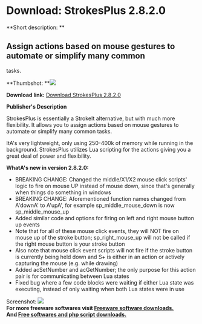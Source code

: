 # Download: StrokesPlus 2.8.2.0

**Short description: **

## Assign actions based on mouse gestures to automate or simplify many common
tasks.

  
**Thumbshot: **![](http://www.freewarefiles.com/screenshot/strokesplus15_md.gif)   
  
**Download link:** [Download StrokesPlus 2.8.2.0](http://freesoftwares.boysofts.com/StrokesPlus_program_73619.html)  
  

**Publisher's Description**  
  

StrokesPlus is essentially a StrokeIt alternative, but with much more
flexibility. It allows you to assign actions based on mouse gestures to
automate or simplify many common tasks.

ItA's very lightweight, only using 250-400k of memory while running in the
background. StrokesPlus utilizes Lua scripting for the actions giving you a
great deal of power and flexibility.

**WhatA's new in version 2.8.2.0:**

  * BREAKING CHANGE: Changed the middle/X1/X2 mouse click scripts' logic to fire on mouse UP instead of mouse down, since that's generally when things do something in windows 
  * BREAKING CHANGE: Aforementioned function names changed from A'downA' to A'upA', for example sp_middle_mouse_down is now sp_middle_mouse_up 
  * Added similar code and options for firing on left and right mouse button up events 
  * Note that for all of these mouse click events, they will NOT fire on mouse up of the stroke button; sp_right_mouse_up will not be called if the right mouse button is your stroke button 
  * Also note that mouse click event scripts will not fire if the stroke button is currently being held down and S+ is either in an action or actively capturing the mouse (e.g. while drawing) 
  * Added acSetNumber and acGetNumber; the only purpose for this action pair is for communicating between Lua states 
  * Fixed bug where a few code blocks were waiting if either Lua state was executing, instead of only waiting when both Lua states were in use 

  
  
Screenshot: ![](http://www.freewarefiles.com/screenshot/strokesplus15.gif)  
**For more freeware softwares visit [Freeware software downloads.](http://freesoftwares.boysofts.com/)**   
**And [Free softwares and php script downloads.](http://www.boysofts.com/)**

